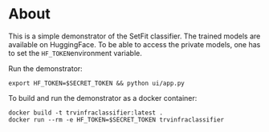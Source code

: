 # About

This is a simple demonstrator of the SetFit classifier. The trained models are available on HuggingFace. To be able to access the private models, one has to set the `HF_TOKEN`environment variable.

Run the demonstrator:

```
export HF_TOKEN=$SECRET_TOKEN && python ui/app.py
```


To build and run the demonstrator as a docker container:

```
docker build -t trvinfraclassifier:latest .
docker run --rm -e HF_TOKEN=$SECRET_TOKEN trvinfraclassifier
```


